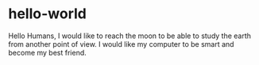 # hello-world

Hello Humans, I would like to reach the moon to be able to study the earth from another point of view. I would like my computer to be smart and become my best friend.
